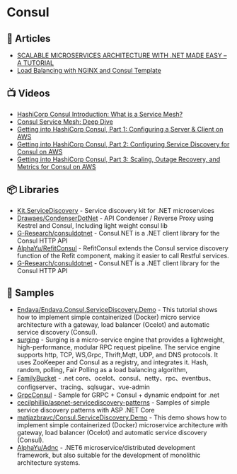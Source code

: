 
# Consul

## 📕 Articles
- [SCALABLE MICROSERVICES ARCHITECTURE WITH .NET MADE EASY – A TUTORIAL](https://www.endava.com/en/blog/Engineering/2022/Scalable-Microservices-Architecture-with-NET-Made-Easy-a-Tutorial)
- [Load Balancing with NGINX and Consul Template](https://learn.hashicorp.com/tutorials/consul/load-balancing-nginx)
## 📺 Videos
- [HashiCorp Consul Introduction: What is a Service Mesh?](https://www.youtube.com/watch?v=UpR-3GBTKsk)
- [Consul Service Mesh: Deep Dive](https://www.youtube.com/watch?v=Aq1uTozNajI)
- [Getting into HashiCorp Consul, Part 1: Configuring a Server & Client on AWS](https://www.youtube.com/watch?v=_lIJg0c5les)
- [Getting into HashiCorp Consul, Part 2: Configuring Service Discovery for Consul on AWS](https://www.youtube.com/watch?v=2PUMjq9-dyk)
- [Getting into HashiCorp Consul, Part 3: Scaling, Outage Recovery, and Metrics for Consul on AWS](https://www.youtube.com/watch?v=_lIJg0c5les)

## 📦 Libraries
- [Kit.ServiceDiscovery](https://github.com/Chatham/Kit.ServiceDiscovery) - Service discovery kit for .NET microservices
- [Drawaes/CondenserDotNet](https://github.com/Drawaes/CondenserDotNet) - API Condenser / Reverse Proxy using Kestrel and Consul, Including light weight consul lib
- [G-Research/consuldotnet](https://github.com/G-Research/consuldotnet) - Consul.NET is a .NET client library for the Consul HTTP API
- [AlphaYu/RefitConsul](https://github.com/AlphaYu/RefitConsul) - RefitConsul extends the Consul service discovery function of the Refit component, making it easier to call Restful services.
- [G-Research/consuldotnet](https://github.com/G-Research/consuldotnet) - Consul.NET is a .NET client library for the Consul HTTP API

## 🚀 Samples
- [Endava/Endava.Consul.ServiceDiscovery.Demo](https://github.com/Endava/Endava.Consul.ServiceDiscovery.Demo) - This tutorial shows how to implement simple containerized (Docker) micro service architecture with a gateway, load balancer (Ocelot) and automatic service discovery (Consul).
- [surging](https://github.com/fanliang11/surging) - Surging is a micro-service engine that provides a lightweight, high-performance, modular RPC request pipeline. The service engine supports http, TCP, WS,Grpc, Thrift,Mqtt, UDP, and DNS protocols. It uses ZooKeeper and Consul as a registry, and integrates it. Hash, random, polling, Fair Polling as a load balancing algorithm,
- [FamilyBucket](https://github.com/q315523275/FamilyBucket) - .net core、ocelot、consul、netty、rpc、eventbus、configserver、tracing、sqlsugar、vue-admin
- [GrpcConsul](https://github.com/pchalamet/GrpcConsul) - Sample for GRPC + Consul + dynamic endpoint for .net
- [cecilphillip/aspnet-servicediscovery-patterns](https://github.com/cecilphillip/aspnet-servicediscovery-patterns) - Samples of simple service discovery patterns with ASP .NET Core
- [matjazbravc/Consul.ServiceDiscovery.Demo](https://github.com/matjazbravc/Consul.ServiceDiscovery.Demo)  - This demo shows how to implement simple containerized (Docker) microservice architecture with gateway, load balancer (Ocelot) and 
automatic service discovery (Consul).
- [AlphaYu/Adnc](https://github.com/AlphaYu/Adnc) - .NET6 microservice/distributed development framework, but also suitable for the development of monolithic architecture systems.

